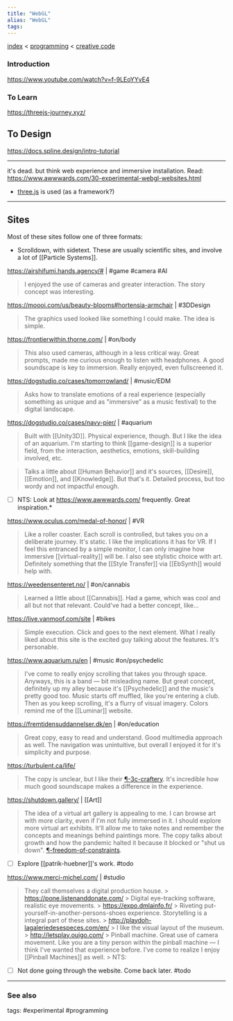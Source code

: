 ```yaml
---
title: "WebGL"
alias: "WebGL"
tags: 
---
```


[index](_index.md) < [programming](§-programming.md) < [creative code](creative-code.md)

### Introduction
https://www.youtube.com/watch?v=f-9LEoYYvE4

### To Learn 
https://threejs-journey.xyz/


## To Design 
https://docs.spline.design/intro-tutorial

---

it's dead. but think web experience and immersive installation.
Read: https://www.awwwards.com/30-experimental-webgl-websites.html
- [three.js](three.js) is used (as a framework?)
----
## Sites
Most of these sites follow one of three formats:
- Scrolldown, with sidetext. These are usually scientific sites, and involve a lot of [[Particle Systems]].

https://airshifumi.hands.agency/# | #game #camera #AI 
> I enjoyed the use of cameras and greater interaction. The story concept was interesting.

https://moooi.com/us/beauty-blooms#hortensia-armchair | #3DDesign
> The graphics used looked like something I could make. The idea is simple. 

https://frontierwithin.thorne.com/ | #on/body 
> This also used cameras, although in a less critical way. Great prompts, made me curious enough to listen with headphones. A good soundscape is key to immersion. Really enjoyed, even fullscreened it. 

https://dogstudio.co/cases/tomorrowland/ | #music/EDM
> Asks how to translate emotions of a real experience (especially something as unique and as "immersive" as a music festival) to the digital landscape. 

https://dogstudio.co/cases/navy-pier/ | #aquarium
> Built with [[Unity3D]]. Physical experience, though. But I like the idea of an aquarium. I'm starting to think [[game-design]] is a superior field, from the interaction, aesthetics, emotions, skill-building involved, etc. 

> Talks a little about [[Human Behavior]] and it's sources, [[Desire]], [[Emotion]], and [[Knowledge]]. But that's it. Detailed process, but too wordy and not impactful enough. 

- [ ] NTS: Look at https://www.awwwards.com/ frequently. Great inspiration.*

https://www.oculus.com/medal-of-honor/ | #VR
> Like a roller coaster. Each scroll is controlled, but takes you on a deliberate journey. It's static. I like the implications it has for VR. If I feel this entranced by a simple monitor, I can only imagine how immersive [[virtual-reality]] will be. I also see stylistic choice with art. Definitely something that the [[Style Transfer]] via [[EbSynth]] would help with. 

https://weedensenteret.no/ | #on/cannabis
> Learned a little about [[Cannabis]]. Had a game, which was cool and all but not that relevant. Could've had a better concept, like...

https://live.vanmoof.com/site | #bikes
> Simple execution. Click and goes to the next element. What I really liked about this site is the excited guy talking about the features. It's personable. 

https://www.aquarium.ru/en | #music #on/psychedelic
> I've come to really enjoy scrolling that takes you through space. Anyways, this is a band — bit misleading name. But great concept, definitely up my alley because it's [[Psychedelic]] and the music's pretty good too. Music starts off muffled, like you're entering a club. Then as you keep scrolling, it's a flurry of visual imagery. Colors remind me of the [[Luminar]] website. 

https://fremtidensuddannelser.dk/en | #on/education
> Great copy, easy to read and understand. Good multimedia approach as well. The navigation was unintuitive, but overall I enjoyed it for it's simplicity and purpose. 

https://turbulent.ca/life/
> The copy is unclear, but I like their [¶-3c-craftery](¶-3c-craftery.md). It's incredible how much good soundscape makes a difference in the experience. 

https://shutdown.gallery/ | [[Art]]
> The idea of a virtual art gallery is appealing to me. I can browse art with more clarity, even if I'm not fully immersed in it. I should explore more virtual art exhibits. It'll allow me to take notes and remember the concepts and meanings behind paintings more. 
> The copy talks about growth and how the pandemic halted it because it blocked or "shut us down". [¶-freedom-of-constraints](¶-freedom-of-constraints.md). 
- [ ] Explore [[patrik-huebner]]'s work. #todo

https://www.merci-michel.com/ | #studio
> They call themselves a digital production house.
	> https://pone.listenanddonate.com/ 
		> Digital eye-tracking software, realistic eye movements. 
	> https://expo.dmlainfo.fr/
		> Riveting put-yourself-in-another-persons-shoes experience. Storytelling is a integral part of these sites. 
	> http://playdoh-lagaleriedesespeces.com/en/
		> I like the visual layout of the museum.
	> http://letsplay.ouigo.com/
		> Pinball machine. Great use of camera movement. Like you are a tiny person within the pinball machine — I think I've wanted that experience before. I've come to realize I enjoy [[Pinball Machines]] as well. 
	> NTS: 
- [ ] Not done going through the website. Come back later. #todo 

-------------
### See also

 tags: #experimental #programming